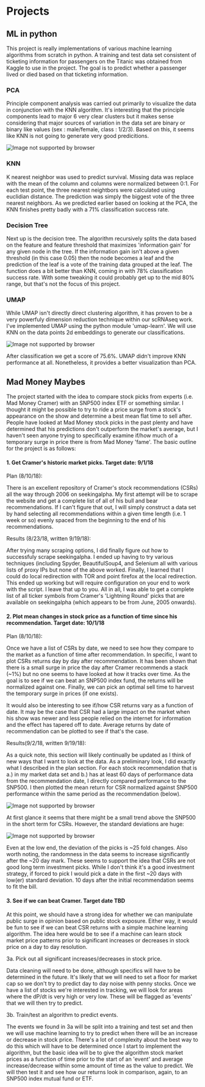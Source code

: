 # Projects

## ML in python

This project is really implementations of various machine learning algorithms from scratch in python. A training and test data set consistent of ticketing information for passengers on the Titanic was obtained from Kaggle to use in the project. The goal is to predict whether a passenger lived or died based on that ticketing information. 

### PCA

Principle component analysis was carried out primarily to visualize the data in conjunction with the KNN algorithm. It's interesting that the principle components lead to major 6 very clear clusters but it makes sense considering that major sources of variation in the data set are binary or binary like values (sex : male/female, class : 1/2/3). Based on this, it seems like KNN is not going to generate very good predicitions.

![Image not supported by browser](MLinPython/PCA/pcaMinCleaning.png)

### KNN

K nearest neighbor was used to predict survival. Missing data was replace with the mean of the column and columns were normalized between 0:1. For each test point, the three nearest neightbors were calculated using euclidian distance. The prediction was simply the biggest vote of the three nearest neighbors. As we predicted earlier based on looking at the PCA, the KNN finishes pretty badly with a 71% classification success rate.

### Decision Tree

Next up is the decision tree. The algorithm recursively splits the data based on the feature and feature threshold that maximizes 'information gain' for any given node in the tree. If the information gain isn't above a given threshold (in this case 0.05) then the node becomes a leaf and the prediction of the leaf is a vote of the training data grouped at the leaf. The function does a bit better than KNN, coming in with 78% classification success rate. With some tweaking it could probably get up to the mid 80% range, but that's not the focus of this project.

### UMAP

While UMAP isn't directly direct clustering algorithm, it has proven to be a very powerfuly dimension reduction technique within our scRNAseq work. I've implemented UMAP using the python module 'umap-learn'. We will use KNN on the data points 2d embeddings to generate our classifications. 

![Image not supported by browser](MLinPython/UMAP/umapMinCleaning.png)

After classification we get a score of 75.6%. UMAP didn't improve KNN performance at all. Nonetheless, it provides a better visualization than PCA.

## Mad Money Maybes

The project started with the idea to compare stock picks from experts (i.e. Mad Money Cramer) with an SNP500 index ETF or something similar. I thought it might be possible to try to ride a price surge from a stock's appearance on the show and determine a best mean flat time to sell after. People have looked at Mad Money stock picks in the past plenty and have determined that his predictions don't outperform the market's average, but I haven't seen anyone trying to specifically examine if/how much of a temporary surge in price there is from Mad Money 'fame'. The basic outline for the project is as follows:

#### 1. Get Cramer's historic market picks. Target date: 9/1/18

Plan (8/10/18):

There is an excellent repository of Cramer's stock recommendations (CSRs) all the way through 2006 on seekingalpha. My first attempt will be to scrape the website and get a complete list of all of his bull and bear recommendations. If I can't figure that out, I will simply construct a data set by hand selecting all recommendations within a given time length (i.e. 1 week or so) evenly spaced from the beginning to the end of his recommendations.

Results (8/23/18, written 9/19/18):

After trying many scraping options, I did finally figure out how to successfuly scrape seekingalpha. I ended up having to try various techniques (including Spyder, BeautifulSoup4, and Selenium all with various lists of proxy IPs but none of the above worked. Finally, I learned that I could do local redirection with TOR and point firefox at the local redirection. This ended up working but will require configuration on your end to work with the script. I leave that up to you. All in all, I was able to get a complete list of all ticker symbols from Cramer's 'Lightning Round' picks that are available on seekingalpha (which appears to be from June, 2005 onwards).

#### 2. Plot mean changes in stock price as a function of time since his recommendation. Target date: 10/1/18

Plan (8/10/18):

Once we have a list of CSRs by date, we need to see how they compare to the market as a function of time after recommendation. In specific, I want to plot CSRs returns day by day after recommendation. It has been shown that there is a small surge in price the day after Cramer recommends a stack (~1%) but no one seems to have looked at how it tracks over time. As the goal is to see if we can beat an SNP500 index fund, the returns will be normalized against one. Finally, we can pick an optimal sell time to harvest the temporary surge in prices (if one exists).

It would also be interesting to see if/how CSR returns vary as a function of date. It may be the case that CSR had a large impact on the market when his show was newer and less people relied on the internet for information and the effect has tapered off to date. Average returns by date of recommendation can be plotted to see if that's the case.

Results(9/2/18, written 9/19/18):

As a quick note, this section will likely continually be updated as I think of new ways that I want to look at the data. As a preliminary look, I did exactly what I described in the plan section. For each stock recommendation that is a.) in my market data set and b.) has at least 60 days of performance data from the recommendation date, I directly compared performance to the SNP500. I then plotted the mean return for CSR normalized against SNP500 performance within the same period as the recommendation (below).

![Image not supported by browser](MadMoneyMaybes/csr_performance_by_day.png)

At first glance it seems that there might be a small trend above the SNP500 in the short term for CSRs. However, the standard deviations are huge:

![Image not supported by browser](MadMoneyMaybes/csr_performance_by_day_sd.png)

Even at the low end, the deviation of the picks is ~25 fold changes. Also worth noting, the randomness in the data seems to increase significantly after the ~20 day mark. These seems to support the idea that CSRs are not good long term investment picks. While I don't think it's a good investment strategy, if forced to pick I would pick a date in the first ~20 days with low(er) standard deviation. 10 days after the initial recommendation seems to fit the bill. 

#### 3. See if we can beat Cramer. Target date TBD

At this point, we should have a strong idea for whether we can manipulate public surge in opinion based on public stock exposure. Either way, it would be fun to see if we can beat CSR returns with a simple machine learning algorithm. The idea here would be to see if a machine can learn stock market price patterns prior to significant increases or decreases in stock price on a day to day resolution. 

3a. Pick out all significant increases/decreases in stock price.

Data cleaning will need to be done, although specifics will have to be determined in the future. It's likely that we will need to set a floor for market cap so we don't try to predict day to day noise with penny stocks. Once we have a list of stocks we're interested in tracking, we will look for areas where the dP/dt is very high or very low. These will be flagged as 'events' that we will then try to predict.

3b. Train/test an algorithm to predict events.

The events we found in 3a will be split into a training and test set and then we will use machine learning to try to predict when there will be an increase or decrease in stock price. There's a lot of complexity about the best way to do this which will have to be determined once I start to implement the algorithm, but the basic idea will be to give the algorithm stock market prices as a function of time prior to the start of an 'event' and average increase/decrease within some amount of time as the value to predict. We will then test it and see how our returns look in comparison, again, to an SNP500 index mutual fund or ETF. 
